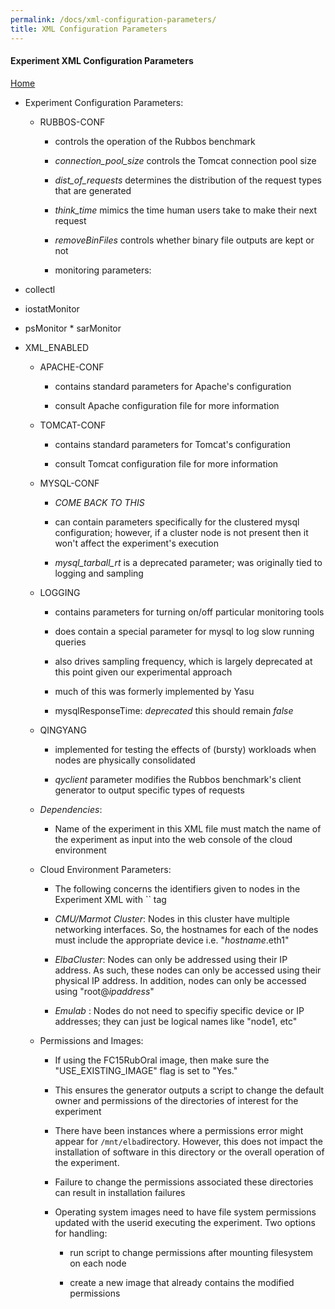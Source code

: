 ```yaml
---
permalink: /docs/xml-configuration-parameters/
title: XML Configuration Parameters
---
```


#### Experiment XML Configuration Parameters





[Home](/docs/introduction-to-elba)
	
  * Experiment Configuration Parameters:

	
    * RUBBOS-CONF

	
      * controls the operation of the Rubbos benchmark

	
      * _connection_pool_size_ controls the Tomcat connection pool size

	
      * _dist_of_requests_ determines the distribution of the request types that are generated

	
      * _think_time_ mimics the time human users take to make their next request

	
      * _removeBinFiles_ controls whether binary file outputs are kept or not

	
      * monitoring parameters:
* collectl
* iostatMonitor
* psMonitor * sarMonitor
* XML_ENABLED




	
    * APACHE-CONF

	
      * contains standard parameters for Apache's configuration

	
      * consult Apache configuration file for more information




	
    * TOMCAT-CONF

	
      * contains standard parameters for Tomcat's configuration

	
      * consult Tomcat configuration file for more information




	
    * MYSQL-CONF

	
      * _COME BACK TO THIS_

	
      * can contain parameters specifically for the clustered mysql configuration; however, if a cluster node is not present then it won't affect the experiment's execution

	
      * _mysql_tarball_rt_ is a deprecated parameter; was originally tied to logging and sampling




	
    * LOGGING

	
      * contains parameters for turning on/off particular monitoring tools

	
      * does contain a special parameter for mysql to log slow running queries

	
      * also drives sampling frequency, which is largely deprecated at this point given our experimental approach

	
      * much of this was formerly implemented by Yasu

	
      * mysqlResponseTime: _deprecated_ this should remain _false_




	
    * QINGYANG

	
      * implemented for testing the effects of (bursty) workloads when nodes are physically consolidated

	
      * _qyclient_ parameter modifies the Rubbos benchmark's client generator to output specific types of requests




	
    * _Dependencies_:

	
      * Name of the experiment in this XML file must match the name of the experiment as input into the web console of the cloud environment







	
  * Cloud Environment Parameters:

	
    * The following concerns the identifiers given to nodes in the Experiment XML with `` tag

	
    * _CMU/Marmot Cluster_: Nodes in this cluster have multiple networking interfaces. So, the hostnames for each of the nodes must include the appropriate device i.e. "_hostname_.eth1"

	
    * _ElbaCluster_: Nodes can only be addressed using their IP address. As such, these nodes can only be accessed using their physical IP address. In addition, nodes can only be accessed using "root@_ipaddress_"

	
    * _Emulab_ : Nodes do not need to specifiy specific device or IP addresses; they can just be logical names like "node1, etc"




	
  * Permissions and Images:

	
    * If using the FC15RubOral image, then make sure the "USE_EXISTING_IMAGE" flag is set to "Yes."

	
    * This ensures the generator outputs a script to change the default owner and permissions of the directories of interest for the experiment

	
    * There have been instances where a permissions error might appear for `/mnt/elba`directory. However, this does not impact the installation of software in this directory or the overall operation of the experiment.

	
    * Failure to change the permissions associated these directories can result in installation failures

	
    * Operating system images need to have file system permissions updated with the userid executing the experiment. Two options for handling:

	
      * run script to change permissions after mounting filesystem on each node

	
      * create a new image that already contains the modified permissions








